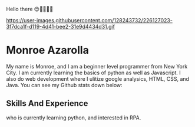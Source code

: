 Hello there 😊👨🏻‍💻🎉

https://user-images.githubusercontent.com/128243732/226127023-3f7dca1f-d119-4d41-bee2-31e9d4434d31.gif


# Monroe Azarolla

My name is Monroe, and I am a beginner level programmer from New York City. I am currently learning the basics of python as well as Javascript. I also do web development where I ulitize google analysics, HTML, CSS, and Java. You can see my Github stats down below: 

## Skills And Experience





who is currently learning python, and interested in RPA. 


